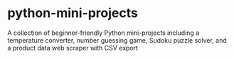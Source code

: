 # python-mini-projects
A collection of beginner-friendly Python mini-projects including a temperature converter, number guessing game, Sudoku puzzle solver, and a product data web scraper with CSV export

